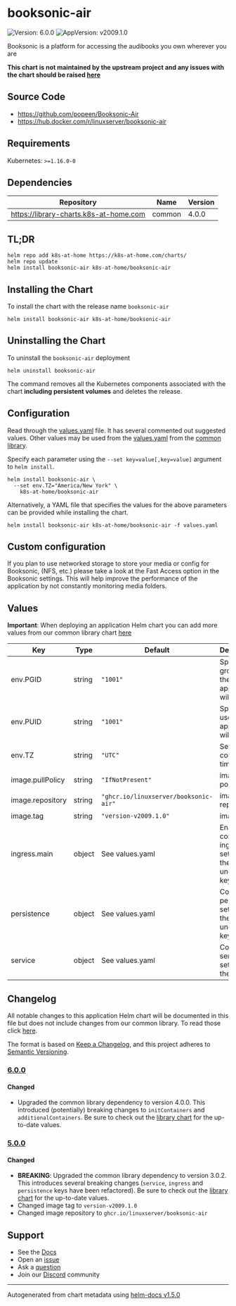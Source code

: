 # booksonic-air

![Version: 6.0.0](https://img.shields.io/badge/Version-6.0.0-informational?style=flat-square) ![AppVersion: v2009.1.0](https://img.shields.io/badge/AppVersion-v2009.1.0-informational?style=flat-square)

Booksonic is a platform for accessing the audibooks you own wherever you are

**This chart is not maintained by the upstream project and any issues with the chart should be raised [here](https://github.com/k8s-at-home/charts/issues/new/choose)**

## Source Code

* <https://github.com/popeen/Booksonic-Air>
* <https://hub.docker.com/r/linuxserver/booksonic-air>

## Requirements

Kubernetes: `>=1.16.0-0`

## Dependencies

| Repository | Name | Version |
|------------|------|---------|
| https://library-charts.k8s-at-home.com | common | 4.0.0 |

## TL;DR

```console
helm repo add k8s-at-home https://k8s-at-home.com/charts/
helm repo update
helm install booksonic-air k8s-at-home/booksonic-air
```

## Installing the Chart

To install the chart with the release name `booksonic-air`

```console
helm install booksonic-air k8s-at-home/booksonic-air
```

## Uninstalling the Chart

To uninstall the `booksonic-air` deployment

```console
helm uninstall booksonic-air
```

The command removes all the Kubernetes components associated with the chart **including persistent volumes** and deletes the release.

## Configuration

Read through the [values.yaml](./values.yaml) file. It has several commented out suggested values.
Other values may be used from the [values.yaml](https://github.com/k8s-at-home/library-charts/tree/main/charts/stable/common/values.yaml) from the [common library](https://github.com/k8s-at-home/library-charts/tree/main/charts/stable/common).

Specify each parameter using the `--set key=value[,key=value]` argument to `helm install`.

```console
helm install booksonic-air \
  --set env.TZ="America/New York" \
    k8s-at-home/booksonic-air
```

Alternatively, a YAML file that specifies the values for the above parameters can be provided while installing the chart.

```console
helm install booksonic-air k8s-at-home/booksonic-air -f values.yaml
```

## Custom configuration

If you plan to use networked storage to store your media or config for Booksonic, (NFS, etc.) please take a look at the
Fast Access option in the Booksonic settings. This will help improve the performance of the application
by not constantly monitoring media folders.

## Values

**Important**: When deploying an application Helm chart you can add more values from our common library chart [here](https://github.com/k8s-at-home/library-charts/tree/main/charts/stable/common)

| Key | Type | Default | Description |
|-----|------|---------|-------------|
| env.PGID | string | `"1001"` | Specify the group ID the application will run as |
| env.PUID | string | `"1001"` | Specify the user ID the application will run as |
| env.TZ | string | `"UTC"` | Set the container timezone |
| image.pullPolicy | string | `"IfNotPresent"` | image pull policy |
| image.repository | string | `"ghcr.io/linuxserver/booksonic-air"` | image repository |
| image.tag | string | `"version-v2009.1.0"` | image tag |
| ingress.main | object | See values.yaml | Enable and configure ingress settings for the chart under this key. |
| persistence | object | See values.yaml | Configure persistence settings for the chart under this key. |
| service | object | See values.yaml | Configures service settings for the chart. |

## Changelog

All notable changes to this application Helm chart will be documented in this file but does not include changes from our common library. To read those click [here](https://github.com/k8s-at-home/library-charts/tree/main/charts/stable/common#changelog).

The format is based on [Keep a Changelog](https://keepachangelog.com/en/1.0.0/), and this project adheres to [Semantic Versioning](https://semver.org/spec/v2.0.0.html).

### [6.0.0]

#### Changed

- Upgraded the common library dependency to version 4.0.0. This introduced (potentially) breaking changes to `initContainers` and `additionalContainers`. Be sure to check out the [library chart](https://github.com/k8s-at-home/library-charts/blob/common-4.0.0/charts/stable/common/) for the up-to-date values.

### [5.0.0]

#### Changed

- **BREAKING**: Upgraded the common library dependency to version 3.0.2. This introduces several breaking changes (`service`, `ingress` and `persistence` keys have been refactored).
  Be sure to check out the [library chart](https://github.com/k8s-at-home/library-charts/blob/common-3.0.2/charts/stable/common/) for the up-to-date values.
- Changed image tag to `version-v2009.1.0`
- Changed image repository to `ghcr.io/linuxserver/booksonic-air`

[6.0.0]: #600
[5.0.0]: #500

## Support

- See the [Docs](https://docs.k8s-at-home.com/our-helm-charts/getting-started/)
- Open an [issue](https://github.com/k8s-at-home/charts/issues/new/choose)
- Ask a [question](https://github.com/k8s-at-home/organization/discussions)
- Join our [Discord](https://discord.gg/sTMX7Vh) community

----------------------------------------------
Autogenerated from chart metadata using [helm-docs v1.5.0](https://github.com/norwoodj/helm-docs/releases/v1.5.0)
